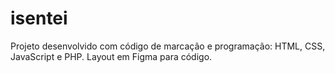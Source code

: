 # isentei
Projeto desenvolvido com código de marcação e programação: HTML, CSS, JavaScript e PHP. Layout em Figma para código.
